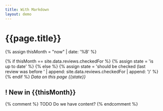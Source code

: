 ```yaml
---
title: With Markdown
layout: demo
---
```


# {{page.title}}

{% assign thisMonth = "now" | date: '%B' %}

{% if thisMonth == site.data.reviews.checkedFor %}
  {% assign state = 'is up to date' %}
{% else %}
  {% assign state = 'should be checked (last review was before ' | append: site.data.reviews.checkedFor | append: ')' %}
{% endif %}
*Data on this page {{state}}*


## ! New in {{thisMonth}}

{% comment %} TODO
  Do we have content?
{% endcomment %}